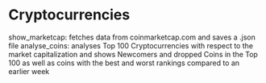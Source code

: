 # Cryptocurrencies
show_marketcap: fetches data from coinmarketcap.com and saves a .json file
analyse_coins: analyses Top 100 Cryptocurrencies with respect to the market capitalization and shows Newcomers and dropped Coins in the Top 100 as well as coins with the best and worst rankings compared to an earlier week
